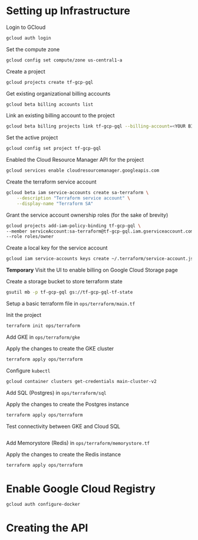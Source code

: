 # Setting up Infrastructure

Login to GCloud
```bash
gcloud auth login
```

Set the compute zone
```bash
gcloud config set compute/zone us-central1-a
```

Create a project
```bash
gcloud projects create tf-gcp-gql
```

Get existing organizational billing accounts
```bash
gcloud beta billing accounts list
```

Link an existing billing account to the project
```bash
gcloud beta billing projects link tf-gcp-gql --billing-account=<YOUR BILLING ACCOUNT ID>"
```

Set the active project
```bash
gcloud config set project tf-gcp-gql
```

Enabled the Cloud Resource Manager API for the project
```bash
gcloud services enable cloudresourcemanager.googleapis.com 
```

Create the terraform service account
```bash
gcloud beta iam service-accounts create sa-terraform \
    --description "Terraform service account" \
    --display-name "Terraform SA"
```

Grant the service account ownership roles (for the sake of brevity)
```bash
gcloud projects add-iam-policy-binding tf-gcp-gql \
--member serviceAccount:sa-terraform@tf-gcp-gql.iam.gserviceaccount.com \
--role roles/owner
```


Create a local key for the service account
```bash
gcloud iam service-accounts keys create ~/.terraform/service-account.json --iam-account sa-terraform@tf-gcp-gql.iam.gserviceaccount.com
```

**Temporary** Visit the UI to enable billing on Google Cloud Storage page

Create a storage bucket to store terraform state
```bash
gsutil mb -p tf-gcp-gql gs://tf-gcp-gql-tf-state
```

Setup a basic terraform file in `ops/terraform/main.tf`

Init the project
```bash
terraform init ops/terraform
```

Add GKE in `ops/terraform/gke`

Apply the changes to create the GKE cluster
```bash
terraform apply ops/terraform
```

Configure `kubectl`
```bash
gcloud container clusters get-credentials main-cluster-v2
```


Add SQL (Postgres) in `ops/terraform/sql`

Apply the changes to create the Postgres instance
```bash
terraform apply ops/terraform
```

Test connectivity between GKE and Cloud SQL

```bash

```

Add Memorystore (Redis) in `ops/terraform/memorystore.tf`

Apply the changes to create the Redis instance
```bash
terraform apply ops/terraform
```


# Enable Google Cloud Registry
```bash
gcloud auth configure-docker
```

# Creating the API
